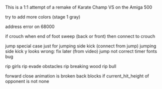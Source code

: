 This is a 1:1 attempt of a remake of Karate Champ VS on the Amiga 500

try to add more colors (stage 1 gray)

address error on 68000

if crouch when end of foot sweep (back or front) 
then connect to crouch

jump special case just for jumping side kick (connect from jump)
jumping side kick y looks wrong: fix later (from video)
jump not correct
timer fonts bug       
				
rip girls
rip evade obstacles
rip breaking wood
rip bull

forward close animation is broken
back blocks if current_hit_height of opponent is not none



